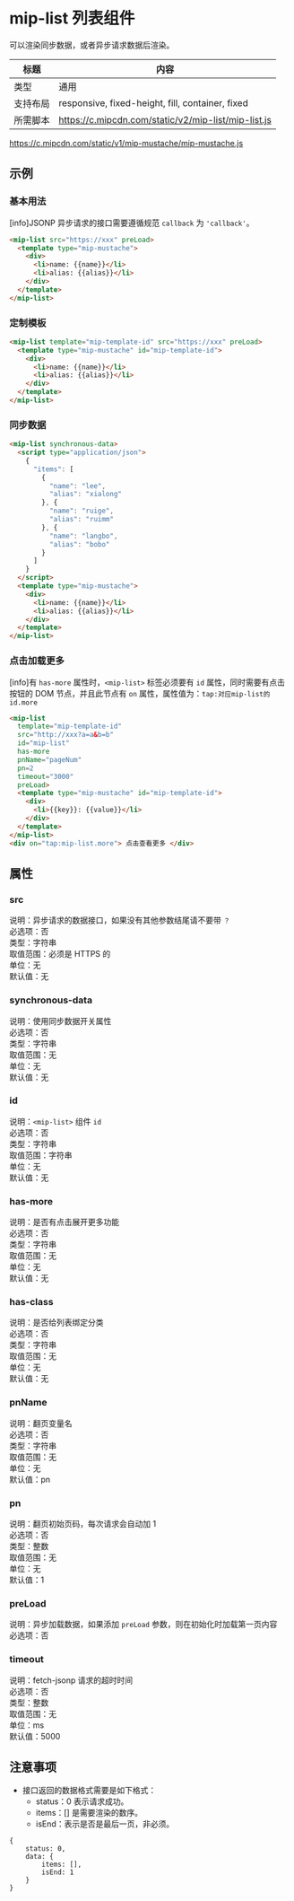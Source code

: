 # mip-list 列表组件

可以渲染同步数据，或者异步请求数据后渲染。

标题|内容
----|----
类型|通用
支持布局|responsive, fixed-height, fill, container, fixed
所需脚本|<https://c.mipcdn.com/static/v2/mip-list/mip-list.js></br>
<https://c.mipcdn.com/static/v1/mip-mustache/mip-mustache.js>

## 示例

### 基本用法

[info]JSONP 异步请求的接口需要遵循规范 `callback` 为 `'callback'`。

```html
<mip-list src="https://xxx" preLoad>
  <template type="mip-mustache">
    <div>
      <li>name: {{name}}</li>
      <li>alias: {{alias}}</li>
    </div>
  </template>
</mip-list>
```

### 定制模板

```html
<mip-list template="mip-template-id" src="https://xxx" preLoad>
  <template type="mip-mustache" id="mip-template-id">
    <div>
      <li>name: {{name}}</li>
      <li>alias: {{alias}}</li>
    </div>
  </template>
</mip-list>
```

### 同步数据

```html
<mip-list synchronous-data>
  <script type="application/json">
    {
      "items": [
        {
          "name": "lee",
          "alias": "xialong"
        }, {
          "name": "ruige",
          "alias": "ruimm"
        }, {
          "name": "langbo",
          "alias": "bobo"
        }
      ]
    }
  </script>
  <template type="mip-mustache">
    <div>
      <li>name: {{name}}</li>
      <li>alias: {{alias}}</li>
    </div>
  </template>
</mip-list>
```

### 点击加载更多

[info]有 `has-more` 属性时，`<mip-list>` 标签必须要有 `id` 属性，同时需要有点击按钮的 DOM 节点，并且此节点有 `on` 属性，属性值为：`tap:对应mip-list的id.more`

```html
<mip-list 
  template="mip-template-id"
  src="http://xxx?a=a&b=b"
  id="mip-list"
  has-more
  pnName="pageNum"
  pn=2
  timeout="3000"
  preLoad>
  <template type="mip-mustache" id="mip-template-id">
    <div>
      <li>{{key}}: {{value}}</li>
    </div>
  </template>
</mip-list>
<div on="tap:mip-list.more"> 点击查看更多 </div>
```

## 属性

### src

说明：异步请求的数据接口，如果没有其他参数结尾请不要带 `？`      
必选项：否    
类型：字符串    
取值范围：必须是 HTTPS 的    
单位：无    
默认值：无

### synchronous-data

说明：使用同步数据开关属性    
必选项：否    
类型：字符串    
取值范围：无    
单位：无    
默认值：无 

### id

说明：`<mip-list>` 组件 `id`    
必选项：否    
类型：字符串    
取值范围：字符串    
单位：无    
默认值：无

### has-more

说明：是否有点击展开更多功能   
必选项：否    
类型：字符串    
取值范围：无    
单位：无    
默认值：无

### has-class

说明：是否给列表绑定分类  
必选项：否    
类型：字符串    
取值范围：无    
单位：无    
默认值：无 

### pnName

说明：翻页变量名     
必选项：否    
类型：字符串    
取值范围：无    
单位：无    
默认值：pn

### pn

说明：翻页初始页码，每次请求会自动加 1     
必选项：否    
类型：整数    
取值范围：无    
单位：无    
默认值：1 

### preLoad

说明：异步加载数据，如果添加 `preLoad` 参数，则在初始化时加载第一页内容     
必选项：否    

### timeout

说明：fetch-jsonp 请求的超时时间         
必选项：否   
类型：整数   
取值范围：无   
单位：ms   
默认值：5000

## 注意事项

- 接口返回的数据格式需要是如下格式：
    - status：0 表示请求成功。
    - items：[] 是需要渲染的数序。
    - isEnd：表示是否是最后一页，非必须。

```
{
    status: 0, 
    data: { 
        items: [], 
        isEnd: 1 
    }
}  
```     

